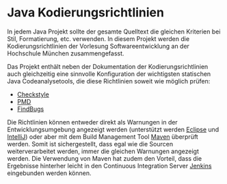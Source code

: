 Java Kodierungsrichtlinien
==========================

In jedem Java Projekt sollte der gesamte Quelltext die gleichen Kriterien bei Stil, Formatierung, etc.
verwenden. In diesem Projekt werden die Kodierungsrichtlinien der Vorlesung Softwareentwicklung an der Hochschule
München zusammengefasst. 

Das Projekt enthält neben der Dokumentation der Kodierungsrichtlinien auch gleichzeitig eine sinnvolle Konfiguration
der wichtigsten statischen Java Codeanalysetools, die diese Richtlinien soweit wie möglich prüfen:
- [Checkstyle](http://checkstyle.sourceforge.net/)
- [PMD](http://pmd.sourceforge.net/)
- [FindBugs](http://findbugs.sourceforge.net/)

Die Richtlinien können entweder direkt als Warnungen in der Entwicklungsumgebung angezeigt werden (unterstützt
werden [Eclipse](http://www.eclipse.org/) und [IntelliJ](https://www.jetbrains.com/idea/)) 
oder aber mit dem Build Management Tool [Maven](http://maven.apache.org/) überprüft werden. Somit ist sichergestellt,
dass egal wie die Sourcen weiterverarbeitet werden, immer die gleichen Warnungen angezeigt werden. Die Verwendung
von Maven hat zudem den Vorteil, dass die Ergebnisse hinterher leicht in den Continuous Integration Server 
[Jenkins](http://jenkins-ci.org/) eingebunden werden können. 

